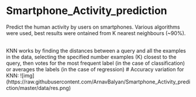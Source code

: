 # Smartphone_Activity_prediction
Predict the human activity by users on smartphones. Various algorithms were used, best results were ontained from K nearest neighbours (~90%).

<br>
KNN works by finding the distances between a query and all the examples in the data, selecting the specified number examples (K) closest to the query, then votes for the most frequent label (in the case of classification) or averages the labels (in the case of regression)
# Accuracy variation for KNN:
![img](https://raw.githubusercontent.com/ArnavBalyan/Smartphone_Activity_prediction/master/data/res.png)
